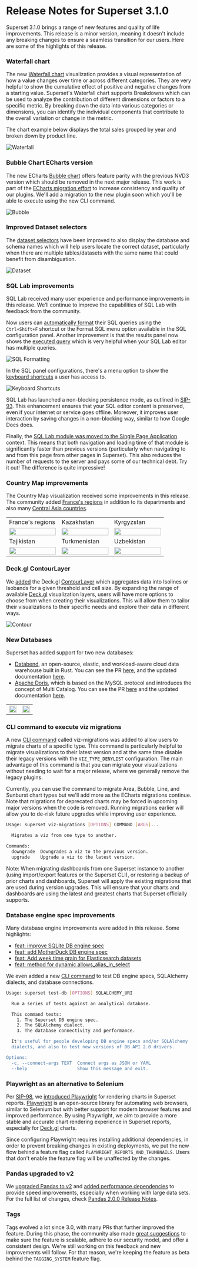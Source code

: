 <!--
Licensed to the Apache Software Foundation (ASF) under one
or more contributor license agreements.  See the NOTICE file
distributed with this work for additional information
regarding copyright ownership.  The ASF licenses this file
to you under the Apache License, Version 2.0 (the
"License"); you may not use this file except in compliance
with the License.  You may obtain a copy of the License at

  http://www.apache.org/licenses/LICENSE-2.0

Unless required by applicable law or agreed to in writing,
software distributed under the License is distributed on an
"AS IS" BASIS, WITHOUT WARRANTIES OR CONDITIONS OF ANY
KIND, either express or implied.  See the License for the
specific language governing permissions and limitations
under the License.
-->

# Release Notes for Superset 3.1.0

Superset 3.1.0 brings a range of new features and quality of life improvements. This release is a minor version, meaning it doesn't include any breaking changes to ensure a seamless transition for our users. Here are some of the highlights of this release.

### Waterfall chart

The new [Waterfall chart](https://github.com/apache/superset/pull/25557) visualization provides a visual representation of how a value changes over time or across different categories. They are very helpful to show the cumulative effect of positive and negative changes from a starting value. Superset's Waterfall chart supports Breakdowns which can be used to analyze the contribution of different dimensions or factors to a specific metric. By breaking down the data into various categories or dimensions, you can identify the individual components that contribute to the overall variation or change in the metric.

The chart example below displays the total sales grouped by year and broken down by product line.

![Waterfall](media/waterfall_chart.png)

### Bubble Chart ECharts version

The new ECharts [Bubble chart](https://github.com/apache/superset/pull/22107) offers feature parity with the previous NVD3 version which should be removed in the next major release. This work is part of the [ECharts migration effort](https://github.com/apache/superset/issues/10418) to increase consistency and quality of our plugins. We'll add a migration to the new plugin soon which you'll be able to execute using the new CLI command.

![Bubble](media/bubble_chart.png)

### Improved Dataset selectors

The [dataset selectors](https://github.com/apache/superset/pull/25569) have been improved to also display the database and schema names which will help users locate the correct dataset, particularly when there are multiple tables/datasets with the same name that could benefit from disambiguation.

![Dataset](media/dataset_selector.png)

### SQL Lab improvements

SQL Lab received many user experience and performance improvements in this release. We’ll continue to improve the capabilities of SQL Lab with feedback from the community.

Now users can [automatically format](https://github.com/apache/superset/pull/25344) their SQL queries using the `Ctrl+Shift+F` shortcut or the Format SQL menu option available in the SQL configuration panel. Another improvement is that the results panel now shows the [executed query](https://github.com/apache/superset/pull/24787) which is very helpful when your SQL Lab editor has multiple queries.

![SQL Formatting](media/sql_formatting.png)

In the SQL panel configurations, there's a menu option to show the [keyboard shortcuts](https://github.com/apache/superset/pull/25542) a user has access to.

![Keyboard Shortcuts](media/keyboard_shortcuts.png)

SQL Lab has launched a non-blocking persistence mode, as outlined in [SIP-93](https://github.com/apache/superset/issues/21385). This enhancement ensures that your SQL editor content is preserved, even if your internet or service goes offline. Moreover, it improves user interaction by saving changes in a non-blocking way, similar to how Google Docs does.

Finally, the [SQL Lab module was moved to the Single Page Application](https://github.com/apache/superset/pull/25151) context. This means that both navigation and loading time of that module is significantly faster than previous versions (particularly when navigating to and from this page from other pages in Superset). This also reduces the number of requests to the server and pays some of our technical debt. Try it out! The difference is quite impressive!

### Country Map improvements

The Country Map visualization received some improvements in this release. The community added [France's regions](https://github.com/apache/superset/pull/25676) in addition to its departments and also many [Central Asia countries](https://github.com/apache/superset/pull/24870).

<table>
  <tr>
    <td width="33%">France's regions</td>
    <td width="33%">Kazakhstan</td>
    <td width="33%">Kyrgyzstan</td>
  </tr>
  <tr>
    <td width="33%"><img src="media/france.png" width="100%"/></td>
    <td width="33%"><img src="media/kazakhstan.png" width="100%"></td>
    <td width="33%"><img src="media/kyrgyzstan.png" width="100%"></td>
  </tr>
  <tr>
    <td width="33%">Tajikistan</td>
    <td width="33%">Turkmenistan</td>
    <td width="33%">Uzbekistan</td>
  </tr>
  <tr>
    <td width="33%"><img src="media/tajikistan.png" width="100%"/></td>
    <td width="33%"><img src="media/turkmenistan.png" width="100%"></td>
    <td width="33%"><img src="media/uzbekistan.png" width="100%"></td>
  </tr>
</table>

### Deck.gl ContourLayer

We [added](https://github.com/apache/superset/pull/24154) the Deck.gl [ContourLayer](https://deck.gl/docs/api-reference/aggregation-layers/contour-layer) which aggregates data into Isolines or Isobands for a given threshold and cell size. By expanding the range of available [Deck.gl](https://deck.gl/) visualization layers, users will have more options to choose from when creating their visualizations. This will allow them to tailor their visualizations to their specific needs and explore their data in different ways.

![Contour](media/contour.png)

### New Databases

Superset has added support for two new databases:

- [Databend](https://databend.rs/), an open-source, elastic, and workload-aware cloud data warehouse built in Rust. You can see the PR [here](https://github.com/apache/superset/pull/23308), and the updated documentation [here](https://superset.apache.org/docs/databases/databend).
- [Apache Doris](https://doris.apache.org/), which is based on the MySQL protocol and introduces the concept of Multi Catalog. You can see the PR [here](https://github.com/apache/superset/pull/24714/) and the updated documentation [here](https://superset.apache.org/docs/databases/doris).

<table>
  <tr>
    <td width="50%"><img src="media/databend.png" width="100%"/></td>
    <td width="50%"><img src="media/doris.png" width="100%"></td>
  </tr>
</table>

### CLI command to execute viz migrations

A new [CLI command](https://github.com/apache/superset/pull/25304) called viz-migrations was added to allow users to migrate charts of a specific type. This command is particularly helpful to migrate visualizations to their latest version and at the same time disable their legacy versions with the `VIZ_TYPE_DENYLIST` configuration. The main advantage of this command is that you can migrate your visualizations without needing to wait for a major release, where we generally remove the legacy plugins.

Currently, you can use the command to migrate Area, Bubble, Line, and Sunburst chart types but we'll add more as the ECharts migrations continue. Note that migrations for deprecated charts may be forced in upcoming major versions when the code is removed. Running migrations earlier will allow you to de-risk future upgrades while improving user experience.

```bash
Usage: superset viz-migrations [OPTIONS] COMMAND [ARGS]...

  Migrates a viz from one type to another.

Commands:
  downgrade  Downgrades a viz to the previous version.
  upgrade    Upgrade a viz to the latest version.
```

Note: When migrating dashboards from one Superset instance to another (using import/export features or the Superset CLI), or restoring a backup of prior charts and dashboards, Superset will apply the existing migrations that are used during version upgrades. This will ensure that your charts and dashboards are using the latest and greatest charts that Superset officially supports.

### Database engine spec improvements

Many database engine improvements were added in this release. Some highlights:

- [feat: improve SQLite DB engine spec](https://github.com/apache/superset/pull/24909)
- [feat: add MotherDuck DB engine spec](https://github.com/apache/superset/pull/24934)
- [feat: Add week time grain for Elasticsearch datasets](https://github.com/apache/superset/pull/25683)
- [feat: method for dynamic allows_alias_in_select](https://github.com/apache/superset/pull/25882)

We even added a new [CLI command](https://github.com/apache/superset/pull/24918) to test DB engine specs, SQLAlchemy dialects, and database connections.

```bash
Usage: superset test-db [OPTIONS] SQLALCHEMY_URI

  Run a series of tests against an analytical database.

  This command tests:
    1. The Superset DB engine spec.
    2. The SQLAlchemy dialect.
    3. The database connectivity and performance.

  It's useful for people developing DB engine specs and/or SQLAlchemy
  dialects, and also to test new versions of DB API 2.0 drivers.

Options:
  -c, --connect-args TEXT  Connect args as JSON or YAML
  --help                   Show this message and exit.
```

### Playwright as an alternative to Selenium

Per [SIP-98](https://github.com/apache/superset/issues/24948), we [introduced Playwright](https://github.com/apache/superset/pull/25247) for rendering charts in Superset reports. [Playwright](https://playwright.dev/) is an open-source library for automating web browsers, similar to Selenium but with better support for modern browser features and improved performance. By using Playwright, we aim to provide a more stable and accurate chart rendering experience in Superset reports, especially for [Deck.gl](https://deck.gl/) charts.

Since configuring Playwright requires installing additional dependencies, in order to prevent breaking changes in existing deployments, we put the new flow behind a feature flag called `PLAYWRIGHT_REPORTS_AND_THUMBNAILS`. Users that don't enable the feature flag will be unaffected by the changes.

### Pandas upgraded to v2

We [upgraded Pandas to v2](https://github.com/apache/superset/pull/24705) and [added performance dependencies](https://github.com/apache/superset/pull/24768) to provide speed improvements, especially when working with large data sets. For the full list of changes, check [Pandas 2.0.0 Release Notes](https://pandas.pydata.org/docs/dev/whatsnew/v2.0.0.html).

### Tags

Tags evolved a lot since 3.0, with many PRs that further improved the feature. During this phase, the community also made [great suggestions](https://github.com/apache/superset/discussions/25918) to make sure the feature is scalable, adhere to our security model, and offer a consistent design. We're still working on this feedback and new improvements will follow. For that reason, we're keeping the feature as beta behind the `TAGGING_SYSTEM` feature flag.
